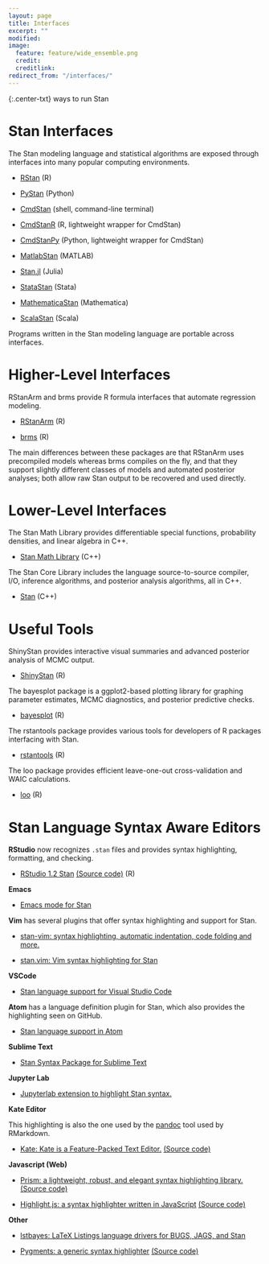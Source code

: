 ```yaml
---
layout: page
title: Interfaces
excerpt: ""
modified:
image:
  feature: feature/wide_ensemble.png
  credit:
  creditlink:
redirect_from: "/interfaces/"
---
```


{:.center-txt}
ways to run Stan

# Stan Interfaces

The Stan modeling language and statistical algorithms are exposed
through interfaces into many popular computing environments.

* [RStan](rstan.html) <span class="note">(R)</span>

* [PyStan](pystan.html)
  <span class="note">(Python)</span>

* [CmdStan](cmdstan.html)
  <span class="note">(shell, command-line terminal)</span>

* [CmdStanR](https://mc-stan.org/cmdstanr)
  <span class="note">(R, lightweight wrapper for CmdStan)</span>

* [CmdStanPy](https://cmdstanpy.readthedocs.io/en/latest/getting_started.html)
  <span class="note">(Python, lightweight wrapper for CmdStan)</span>

* [MatlabStan](matlab-stan.html)
  <span class="note">(MATLAB)</span>

* [Stan.jl](julia-stan.html)
  <span class="note">(Julia)</span>

* [StataStan](stata-stan.html)
  <span class="note">(Stata)</span>

* [MathematicaStan](mathematica-stan.html)
  <span class="note">(Mathematica)</span>

* [ScalaStan](https://github.com/cibotech/ScalaStan)
  <span class="note">(Scala)</span>

Programs written in the Stan modeling language are portable
across interfaces.

# Higher-Level Interfaces

RStanArm and brms provide R formula interfaces that automate
regression modeling.

* [RStanArm](/users/interfaces/rstanarm.html)
<span class="note">(R)</span>

* [brms](/users/interfaces/brms.html)
<span class="note">(R)</span>

The main differences between these packages are that RStanArm uses
precompiled models whereas brms compiles on the fly, and that they
support slightly different classes of models and automated posterior
analyses; both allow raw Stan output to be recovered and used
directly.

# Lower-Level Interfaces

The Stan Math Library provides differentiable special functions,
probability densities, and linear algebra in C++.

* <p>
  <a href="/users/interfaces/math.html">Stan Math Library</a>
  <span class="note">(C++)</span>
  </p>

The Stan Core Library includes the language source-to-source compiler,
I/O, inference algorithms, and posterior analysis algorithms, all in C++.

* <p><a href="/users/interfaces/stan.html">Stan</a>
  <span class="note">(C++)</span>
  </p>

# Useful Tools

ShinyStan provides interactive visual summaries and advanced posterior
analysis of MCMC output.

* <p>
  <a href="/users/interfaces/shinystan.html">ShinyStan</a>
  <span class="note">(R)</span>
  </p>

The bayesplot package is a ggplot2-based plotting library for graphing
parameter estimates, MCMC diagnostics, and posterior predictive checks.

* <p>
  <a href="/users/interfaces/bayesplot.html">bayesplot</a>
  <span class="note">(R)</span>
  </p>

The rstantools package provides various tools for developers of R packages
interfacing with Stan.

* <p>
  <a href="/users/interfaces/rstantools.html">rstantools</a>
  <span class="note">(R)</span>
  </p>

The loo package provides efficient leave-one-out cross-validation and WAIC calculations.

* <p>
  <a href="/users/interfaces/loo.html">loo</a>
  <span class="note">(R)</span>
  </p>

# Stan Language Syntax Aware Editors

**RStudio** now recognizes `.stan` files and provides syntax highlighting,
formatting, and checking.

* <p>
  <a href="https://resources.rstudio.com/rstudio-blog/rstudio-1-2-preview-stan">RStudio 1.2 Stan</a>
  <a href="https://github.com/rstudio/rstudio/blob/main/src/gwt/acesupport/acemode/stan_highlight_rules.js">(Source code)</a>
  <span class="note">(R)</span>
  </p>

**Emacs**

* <p>
  <a href="https://github.com/stan-dev/stan-mode">Emacs mode for Stan</a>
  </p>

**Vim** has several plugins that offer syntax highlighting and support for
Stan.

* <p>
  <a href="https://github.com/eigenfoo/stan-vim">stan-vim: syntax highlighting, automatic indentation, code folding and more.</a>
  </p>
* <p>
  <a href="https://github.com/maverickg/stan.vim">stan.vim: Vim syntax highlighting for Stan</a>
  </p>

**VSCode**

* <p>
  <a href="https://github.com/ivan-bocharov/stan-vscode">Stan language support for Visual Studio Code</a>
  </p>

**Atom** has a language definition plugin for Stan, which also provides the
highlighting seen on GitHub.

* <p>
  <a href="https://github.com/stan-dev/atom-language-stan">Stan language support in Atom</a>
  </p>

**Sublime Text**

* <p>
  <a href="https://github.com/djsutherland/sublime-stan">Stan Syntax Package for Sublime Text</a>
  </p>

**Jupyter Lab**

* <p>
  <a href="https://www.npmjs.com/package/jupyterlab-stan-highlight">Jupyterlab extension to highlight Stan syntax.</a>
  </p>

**Kate Editor**

This highlighting is also the one used by the [pandoc](https://pandoc.org/) tool used by RMarkdown.
* <p>
  <a href="https://kate-editor.org/">Kate: Kate is a Feature-Packed Text Editor.</a>
  <a href="https://invent.kde.org/frameworks/syntax-highlighting/-/blob/master/data/syntax/stan.xml">(Source code)</a>
  </p>

**Javascript (Web)**

* <p>
  <a href="https://prismjs.com/">Prism: a lightweight, robust, and elegant syntax highlighting library.</a>
  <a href="https://github.com/PrismJS/prism/blob/master/components/prism-stan.js">(Source code)</a>
  </p>
* <p>
  <a href="https://github.com/highlightjs/highlight.js">Highlight.js: a syntax highlighter written in JavaScript</a>
  <a href="https://github.com/highlightjs/highlight.js/blob/main/src/languages/stan.js">(Source code)</a>
  </p>

**Other**

* <p>
  <a href="https://github.com/jrnold/lstbayes">lstbayes: LaTeX Listings language drivers for BUGS, JAGS, and Stan</a>
  </p>
* <p>
  <a href="https://pygments.org/">Pygments: a generic syntax highlighter</a>
  <a href="https://github.com/pygments/pygments/blob/master/pygments/lexers/modeling.py">(Source code)</a>
  </p>
